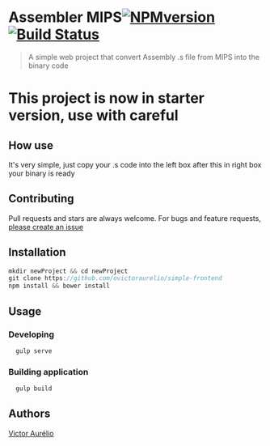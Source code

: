 # Assembler MIPS[![NPMversion](https://badge.fury.io/js/gulp-htmlmin.svg)](http://badge.fury.io/js/gulp-htmlmin)  [![Build Status](https://travis-ci.org/jonschlinkert/gulp-htmlmin.svg)](https://travis-ci.org/jonschlinkert/gulp-htmlmin)

> A simple web project that convert Assembly .s file from MIPS into the binary code

# This project is now in starter version, use with careful

## How use

It's very simple, just copy your .s code into the left box after this in right box your binary is ready

## Contributing

Pull requests and stars are always welcome. For bugs and feature requests, [please create an issue](https://github.com/ovictoraurelio/assembler/issues)

## Installation

```js
mkdir newProject && cd newProject
git clone https://github.com/ovictoraurelio/simple-frontend
npm install && bower install
```

## Usage

### Developing
```js
  gulp serve
```
### Building application
```js
  gulp build
```

## Authors

[Victor Aurélio]

[Victor Aurélio]: <http://victoraurelio.com>
